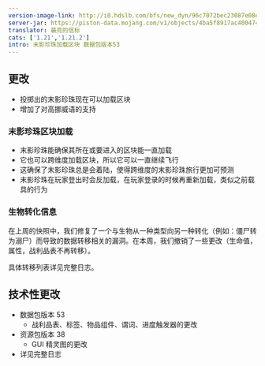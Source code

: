 ```yaml
---
version-image-link: http://i0.hdslb.com/bfs/new_dyn/96c7072bec23087e08e8301b2a1a1ea3558830935.png
server-jar: https://piston-data.mojang.com/v1/objects/4ba5f8917ac400474751b6e0f20d311d3b726fe7/server.jar
translator: 最亮的信标
cats: ['1.21','1.21.2']
intro: 末影珍珠加载区块 数据包版本53
---
```

## 更改
* 投掷出的末影珍珠现在可以加载区块
* 增加了对高挪威语的支持

### 末影珍珠区块加载
* 末影珍珠能确保其所在或要进入的区块能一直加载
* 它也可以跨维度加载区块，所以它可以一直继续飞行
* 这确保了末影珍珠总是会着陆，使得跨维度的末影珍珠旅行更加可预测
* 末影珍珠在玩家登出时会反加载，在玩家登录的时候再重新加载，类似之前载具的行为

### 生物转化信息
在上周的快照中，我们修复了一个与生物从一种类型向另一种转化（例如：僵尸转为溺尸）而导致的数据转移相关的漏洞。在本周，我们撤销了一些更改（生命值，属性，战利品表不再转移）。

具体转移列表详见完整日志。

## 技术性更改
* 数据包版本 53
    * 战利品表、标签、物品组件、谓词、进度触发器的更改
* 资源包版本 38
    * GUI 精灵图的更改
* 详见完整日志